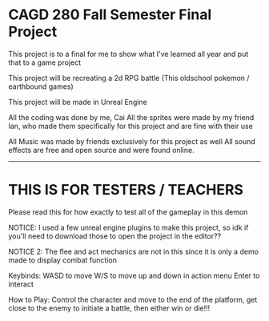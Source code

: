 # CAGD 280 Fall Semester Final Project

This project is to a final for me to show what I've
learned all year and put that to a game project

This project will be recreating a 2d RPG battle
(This oldschool pokemon / earthbound games)

This project will be made in Unreal Engine

All the coding was done by me, Cai
All the sprites were made by my friend Ian,
who made them specifically for this project
and are fine with their use

All Music was made by friends exclusively for this project as well
All sound effects are free and open source and were found online.


-----------------------------------------------------------


# THIS IS FOR TESTERS / TEACHERS

Please read this for how exactly to test
all of the gameplay in this demon

NOTICE: I used a few unreal engine plugins to make
this project, so idk if you'll need to download
those to open the project in the editor??

NOTICE 2: The flee and act mechanics are not in this
since it is only a demo made to display combat function


Keybinds:
WASD to move
W/S to move up and down in action menu
Enter to interact


How to Play:
Control the character and move to the end of the platform,
get close to the enemy to initiate a battle, then
either win or die!!!